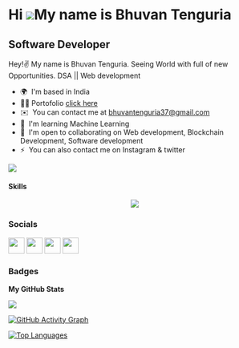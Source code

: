 Hi ![](https://user-images.githubusercontent.com/18350557/176309783-0785949b-9127-417c-8b55-ab5a4333674e.gif)My name is Bhuvan Tenguria       
======================================================================================================================================   
            
Software Developer   
------------------   
   
Hey!✌️ My name is Bhuvan Tenguria. Seeing World with full of new Opportunities. DSA || Web development     
  
* 🌍  I'm based in India
* 👦🏻  Portofolio [click here](https://bhuvantenguria.github.io/bhuvan/)
* ✉️  You can contact me at [bhuvantenguria37@gmail.com](mailto:bhuvantenguria37@gmail.com)
* 🧠  I'm learning Machine Learning
* 🤝  I'm open to collaborating on Web development, Blockchain Development, Software development
* ⚡  You can also contact me on Instagram & twitter 

<a href="https://www.github.com/VanshajTiwari" target="_blank" rel="noreferrer"><img
src="https://img.shields.io/github/followers/Bhuvantenguria?logo=github&style=for-the-badge&color=0891b2&labelColor=1c1917" /></a> 

#### Skills

<p align="center">
  <a href="https://skillicons.dev">
    <img src="https://skillicons.dev/icons?i=aws,git,react,html,css,js,nodejs,express,mongodb,eclipse,bootstrap,kali,java,linux,mysql,nextjs,npm,postman,ts,py,redis,redux,vite,yarn,docker,c,vscode,codepen,vercel,sklearn,supabase,stackoverflow,pycharm,pug,babel,bash,postgres,ipfs" />
  </a>
</p>

### Socials

<p align="left"> <a href="https://www.codepen.io/Vanshajt01" target="_blank" rel="noreferrer"><img src="https://raw.githubusercontent.com/danielcranney/readme-generator/main/public/icons/socials/codepen.svg" width="32" height="32" /></a> <a href="https://github.com/Bhuvantenguria" target="_blank" rel="noreferrer"><img src="https://raw.githubusercontent.com/danielcranney/readme-generator/main/public/icons/socials/github.svg" width="32" height="32" /></a> <a href="https://www.instagram.com/bhuv.an555/" target="_blank" rel="noreferrer"><img src="https://raw.githubusercontent.com/danielcranney/readme-generator/main/public/icons/socials/instagram.svg" width="32" height="32" /></a> <a href="https://www.linkedin.com/in/bhuvan-tenguria-71902b238/" target="_blank" rel="noreferrer"><img src="https://raw.githubusercontent.com/danielcranney/readme-generator/main/public/icons/socials/linkedin.svg" width="32" height="32" /></a></p>

### Badges

<b>My GitHub Stats</b>

<a href="https://github.com/Bhuvantenguria"><img src="https://github-readme-streak-stats.herokuapp.com/?user=Bhuvantenguria&stroke=ffffff&background=1c1917&ring=0891b2&fire=0891b2&currStreakNum=ffffff&currStreakLabel=0891b2&sideNums=ffffff&sideLabels=ffffff&dates=ffffff&hide_border=true" /></a>

[![GitHub Activity Graph](https://activity-graph.herokuapp.com/graph?username=Bhuvantenguria&bg_color=1c1917&color=ffffff&line=0891b2&point=ffffff&area=true&hide_border=true)](https://github.com/Bhuvantenguria)

<a href="https://github.com/Bhuvantenguria" align="left"><img src="https://github-readme-stats.vercel.app/api/top-langs/?username=Bhuvantenguria&langs_count=10&title_color=0891b2&text_color=ffffff&icon_color=0891b2&bg_color=1c1917&hide_border=true&locale=en&custom_title=Top%20%Languages" alt="Top Languages" /></a>
